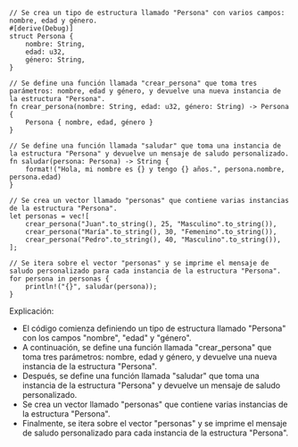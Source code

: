 ```
// Se crea un tipo de estructura llamado "Persona" con varios campos: nombre, edad y género.
#[derive(Debug)]
struct Persona {
    nombre: String,
    edad: u32,
    género: String,
}

// Se define una función llamada "crear_persona" que toma tres parámetros: nombre, edad y género, y devuelve una nueva instancia de la estructura "Persona".
fn crear_persona(nombre: String, edad: u32, género: String) -> Persona {
    Persona { nombre, edad, género }
}

// Se define una función llamada "saludar" que toma una instancia de la estructura "Persona" y devuelve un mensaje de saludo personalizado.
fn saludar(persona: Persona) -> String {
    format!("Hola, mi nombre es {} y tengo {} años.", persona.nombre, persona.edad)
}

// Se crea un vector llamado "personas" que contiene varias instancias de la estructura "Persona".
let personas = vec![
    crear_persona("Juan".to_string(), 25, "Masculino".to_string()),
    crear_persona("María".to_string(), 30, "Femenino".to_string()),
    crear_persona("Pedro".to_string(), 40, "Masculino".to_string()),
];

// Se itera sobre el vector "personas" y se imprime el mensaje de saludo personalizado para cada instancia de la estructura "Persona".
for persona in personas {
    println!("{}", saludar(persona));
}
```

Explicación:

* El código comienza definiendo un tipo de estructura llamado "Persona" con los campos "nombre", "edad" y "género".
* A continuación, se define una función llamada "crear_persona" que toma tres parámetros: nombre, edad y género, y devuelve una nueva instancia de la estructura "Persona".
* Después, se define una función llamada "saludar" que toma una instancia de la estructura "Persona" y devuelve un mensaje de saludo personalizado.
* Se crea un vector llamado "personas" que contiene varias instancias de la estructura "Persona".
* Finalmente, se itera sobre el vector "personas" y se imprime el mensaje de saludo personalizado para cada instancia de la estructura "Persona".